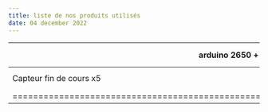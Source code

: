 ```yaml
---
title: liste de nos produits utilisés
date: 04 december 2022
---
```

| arduino 2650 + s hield  | 1 | 35,36 € | https://www.amazon.fr/gp/product/B07DJ3WBCP/ref=ox\_sc\_act\_title\_2?smid=A3M                                                                                                      |
| ----------------------- | - | ------- | ----------------------------------------------------------------------------------------------------------------------------------------------------------------------------------- |
| Capteur fin de cours x5 | 1 | 6,99 €  | https://www.amazon.fr/gp/product/B07CQTCF76/ref=ewc\_pr\_img\_1?smid=A3BI8G9NTBZUKM&psc=1
========================================================================================= |
